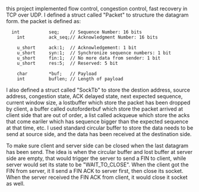 this project implemented flow control, congestion control, fast recovery in TCP over UDP.
I defined a struct called "Packet" to structure the datagram form.
the packet is defined as:

      int			seq;   	// Sequence Number: 16 bits
	    int			ack_seq;// Acknowledgment Number: 16 bits
		
	    u_short		ack:1;	// Acknowledgement: 1 bit
	    u_short		syn:1;	// Synchronize sequence numbers: 1 bit
	    u_short		fin:1;	// No more data from sender: 1 bit
	    u_short		res:5;	// Reserved: 5 bit
		
	    char		*buf;	// Payload
	    int			buflen;	// Length of payload


   I also defined a struct called "SockTb" to store the destion address, source address, congestion state, 
   ACK delayed state, next expected sequence, current window size, a lostbuffer which store the packet has 
   been dropped by client, a buffer called outoforderbuf which store the packet arrived at client side that 
   are out of order, a list called ackqueue which store the acks that come eariler which has sequence bigger 
   than the expected sequence at that time, etc. I used standard circular buffer to store the data needs to 
   be send at source side, and the data has been received at the destination side.

   To make sure client and server side can be closed when the last datagram has been send. The idea is when 
   the circular buffer and lost buffer at server side are empty, that would trigger the server to send a FIN 
   to client, while server would set its state to be "WAIT_TO_CLOSE". When the client got the FIN from server, 
   it ll send a FIN ACK to server first, then close its socket. When the server received the FIN ACK from client, 
   it would close it socket as well.
